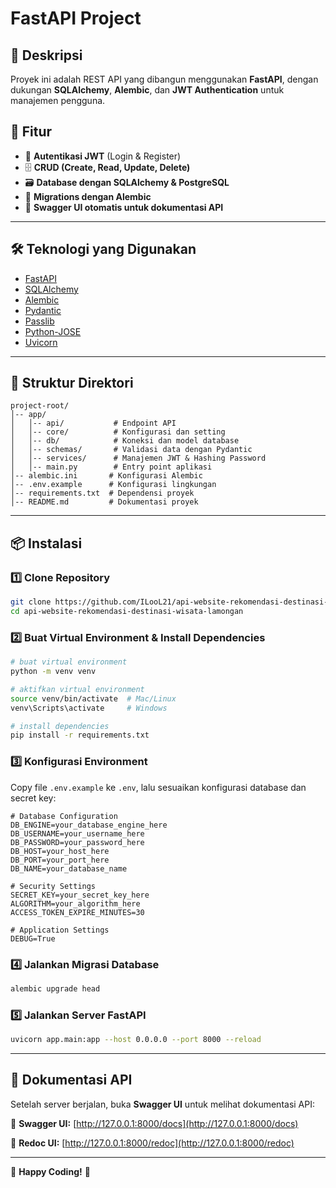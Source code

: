 # FastAPI Project

## 📌 Deskripsi
Proyek ini adalah REST API yang dibangun menggunakan **FastAPI**, dengan dukungan **SQLAlchemy**, **Alembic**, dan **JWT Authentication** untuk manajemen pengguna.

## 🚀 Fitur
- 🔐 **Autentikasi JWT** (Login & Register)
- 🗄️ **CRUD (Create, Read, Update, Delete)**
- 🗃️ **Database dengan SQLAlchemy & PostgreSQL**
- 🔄 **Migrations dengan Alembic**
- 📄 **Swagger UI otomatis untuk dokumentasi API**

---

## 🛠 Teknologi yang Digunakan
- [FastAPI](https://fastapi.tiangolo.com/)
- [SQLAlchemy](https://www.sqlalchemy.org/)
- [Alembic](https://alembic.sqlalchemy.org/)
- [Pydantic](https://docs.pydantic.dev/)
- [Passlib](https://passlib.readthedocs.io/)
- [Python-JOSE](https://github.com/mpdavis/python-jose)
- [Uvicorn](https://www.uvicorn.org/)

---

## 📂 Struktur Direktori
```
project-root/
│-- app/
│   │-- api/           # Endpoint API
│   │-- core/          # Konfigurasi dan setting
│   │-- db/            # Koneksi dan model database
│   │-- schemas/       # Validasi data dengan Pydantic
│   │-- services/      # Manajemen JWT & Hashing Password
│   │-- main.py        # Entry point aplikasi
│-- alembic.ini       # Konfigurasi Alembic
│-- .env.example      # Konfigurasi lingkungan
│-- requirements.txt  # Dependensi proyek
│-- README.md         # Dokumentasi proyek

```

---

## 📦 Instalasi
### 1️⃣ Clone Repository
```bash
git clone https://github.com/ILooL21/api-website-rekomendasi-destinasi-wisata-lamongan.git
cd api-website-rekomendasi-destinasi-wisata-lamongan
```

### 2️⃣ Buat Virtual Environment & Install Dependencies
```bash
# buat virtual environment
python -m venv venv

# aktifkan virtual environment
source venv/bin/activate  # Mac/Linux
venv\Scripts\activate     # Windows

# install dependencies
pip install -r requirements.txt
```

### 3️⃣ Konfigurasi Environment
Copy file `.env.example` ke `.env`, lalu sesuaikan konfigurasi database dan secret key:
```
# Database Configuration
DB_ENGINE=your_database_engine_here
DB_USERNAME=your_username_here
DB_PASSWORD=your_password_here
DB_HOST=your_host_here
DB_PORT=your_port_here
DB_NAME=your_database_name

# Security Settings
SECRET_KEY=your_secret_key_here
ALGORITHM=your_algorithm_here
ACCESS_TOKEN_EXPIRE_MINUTES=30

# Application Settings
DEBUG=True

```

### 4️⃣ Jalankan Migrasi Database
```bash
alembic upgrade head
```

### 5️⃣ Jalankan Server FastAPI
```bash
uvicorn app.main:app --host 0.0.0.0 --port 8000 --reload
```

---

## 📌 Dokumentasi API
Setelah server berjalan, buka **Swagger UI** untuk melihat dokumentasi API:

📌 **Swagger UI:** [http://127.0.0.1:8000/docs](http://127.0.0.1:8000/docs)

📌 **Redoc UI:** [http://127.0.0.1:8000/redoc](http://127.0.0.1:8000/redoc)

---

🚀 **Happy Coding!** 🎉

